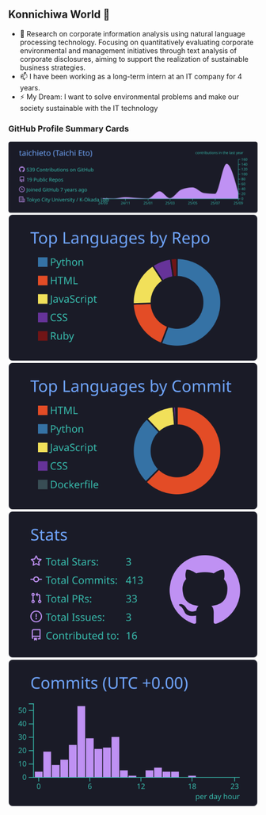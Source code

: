 ## Konnichiwa World 👋

<!--
**TaichiEto/TaichiEto** is a ✨ _special_ ✨ repository because its `README.md` (this file) appears on your GitHub profile.

Here are some ideas to get you started:

- 🔭 I’m currently working on ...
- 🌱 I’m currently learning ...
- 👯 I’m looking to collaborate on ...
- 🤔 I’m looking for help with ...
- 💬 Ask me about ...
- 📫 How to reach me: ...
- 😄 Pronouns: ...
- ⚡ Fun fact: ...
-->

- 🔭 Research on corporate information analysis using natural language processing technology. Focusing on quantitatively evaluating corporate environmental and management initiatives through text analysis of corporate disclosures, aiming to support the realization of sustainable business strategies.
- 📫 I have been working as a long-term intern at an IT company for 4 years.
- ⚡ My Dream: I want to solve environmental problems and make our society sustainable with the IT technology

### GitHub Profile Summary Cards

![](https://raw.githubusercontent.com/taichieto/taichieto/main/profile-summary-card-output/tokyonight/0-profile-details.svg)
![](https://raw.githubusercontent.com/taichieto/taichieto/main/profile-summary-card-output/tokyonight/1-repos-per-language.svg)
![](https://raw.githubusercontent.com/taichieto/taichieto/main/profile-summary-card-output/tokyonight/2-most-commit-language.svg)
![](https://raw.githubusercontent.com/taichieto/taichieto/main/profile-summary-card-output/tokyonight/3-stats.svg)
![](https://raw.githubusercontent.com/taichieto/taichieto/main/profile-summary-card-output/tokyonight/4-productive-time.svg)
